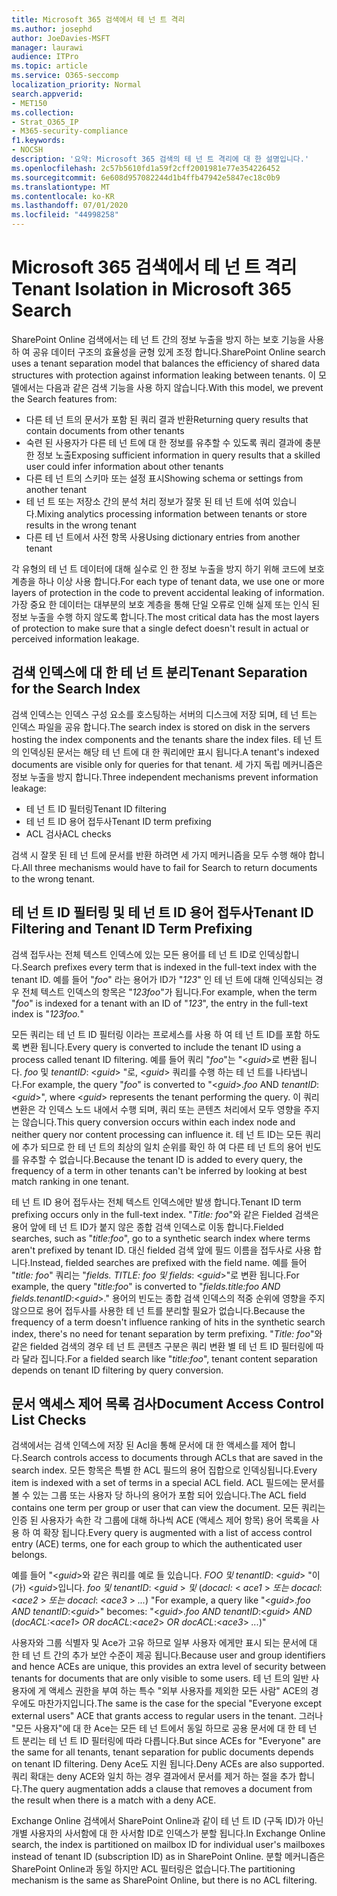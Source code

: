 ```yaml
---
title: Microsoft 365 검색에서 테 넌 트 격리
ms.author: josephd
author: JoeDavies-MSFT
manager: laurawi
audience: ITPro
ms.topic: article
ms.service: O365-seccomp
localization_priority: Normal
search.appverid:
- MET150
ms.collection:
- Strat_O365_IP
- M365-security-compliance
f1.keywords:
- NOCSH
description: '요약: Microsoft 365 검색의 테 넌 트 격리에 대 한 설명입니다.'
ms.openlocfilehash: 2c57b5610fd1a59f2cff2001981e77e354226452
ms.sourcegitcommit: 6e608d957082244d1b4ffb47942e5847ec18c0b9
ms.translationtype: MT
ms.contentlocale: ko-KR
ms.lasthandoff: 07/01/2020
ms.locfileid: "44998258"
---
```

# <a name="tenant-isolation-in-microsoft-365-search"></a><span data-ttu-id="13970-103">Microsoft 365 검색에서 테 넌 트 격리</span><span class="sxs-lookup"><span data-stu-id="13970-103">Tenant Isolation in Microsoft 365 Search</span></span>

<span data-ttu-id="13970-104">SharePoint Online 검색에서는 테 넌 트 간의 정보 누출을 방지 하는 보호 기능을 사용 하 여 공유 데이터 구조의 효율성을 균형 있게 조정 합니다.</span><span class="sxs-lookup"><span data-stu-id="13970-104">SharePoint Online search uses a tenant separation model that balances the efficiency of shared data structures with protection against information leaking between tenants.</span></span> <span data-ttu-id="13970-105">이 모델에서는 다음과 같은 검색 기능을 사용 하지 않습니다.</span><span class="sxs-lookup"><span data-stu-id="13970-105">With this model, we prevent the Search features from:</span></span>

- <span data-ttu-id="13970-106">다른 테 넌 트의 문서가 포함 된 쿼리 결과 반환</span><span class="sxs-lookup"><span data-stu-id="13970-106">Returning query results that contain documents from other tenants</span></span>
- <span data-ttu-id="13970-107">숙련 된 사용자가 다른 테 넌 트에 대 한 정보를 유추할 수 있도록 쿼리 결과에 충분 한 정보 노출</span><span class="sxs-lookup"><span data-stu-id="13970-107">Exposing sufficient information in query results that a skilled user could infer information about other tenants</span></span>
- <span data-ttu-id="13970-108">다른 테 넌 트의 스키마 또는 설정 표시</span><span class="sxs-lookup"><span data-stu-id="13970-108">Showing schema or settings from another tenant</span></span>
- <span data-ttu-id="13970-109">테 넌 트 또는 저장소 간의 분석 처리 정보가 잘못 된 테 넌 트에 섞여 있습니다.</span><span class="sxs-lookup"><span data-stu-id="13970-109">Mixing analytics processing information between tenants or store results in the wrong tenant</span></span>
- <span data-ttu-id="13970-110">다른 테 넌 트에서 사전 항목 사용</span><span class="sxs-lookup"><span data-stu-id="13970-110">Using dictionary entries from another tenant</span></span>

<span data-ttu-id="13970-111">각 유형의 테 넌 트 데이터에 대해 실수로 인 한 정보 누출을 방지 하기 위해 코드에 보호 계층을 하나 이상 사용 합니다.</span><span class="sxs-lookup"><span data-stu-id="13970-111">For each type of tenant data, we use one or more layers of protection in the code to prevent accidental leaking of information.</span></span> <span data-ttu-id="13970-112">가장 중요 한 데이터는 대부분의 보호 계층을 통해 단일 오류로 인해 실제 또는 인식 된 정보 누출을 수행 하지 않도록 합니다.</span><span class="sxs-lookup"><span data-stu-id="13970-112">The most critical data has the most layers of protection to make sure that a single defect doesn't result in actual or perceived information leakage.</span></span>

## <a name="tenant-separation-for-the-search-index"></a><span data-ttu-id="13970-113">검색 인덱스에 대 한 테 넌 트 분리</span><span class="sxs-lookup"><span data-stu-id="13970-113">Tenant Separation for the Search Index</span></span>

<span data-ttu-id="13970-114">검색 인덱스는 인덱스 구성 요소를 호스팅하는 서버의 디스크에 저장 되며, 테 넌 트는 인덱스 파일을 공유 합니다.</span><span class="sxs-lookup"><span data-stu-id="13970-114">The search index is stored on disk in the servers hosting the index components and the tenants share the index files.</span></span> <span data-ttu-id="13970-115">테 넌 트의 인덱싱된 문서는 해당 테 넌 트에 대 한 쿼리에만 표시 됩니다.</span><span class="sxs-lookup"><span data-stu-id="13970-115">A tenant's indexed documents are visible only for queries for that tenant.</span></span> <span data-ttu-id="13970-116">세 가지 독립 메커니즘은 정보 누출을 방지 합니다.</span><span class="sxs-lookup"><span data-stu-id="13970-116">Three independent mechanisms prevent information leakage:</span></span>

- <span data-ttu-id="13970-117">테 넌 트 ID 필터링</span><span class="sxs-lookup"><span data-stu-id="13970-117">Tenant ID filtering</span></span>
- <span data-ttu-id="13970-118">테 넌 트 ID 용어 접두사</span><span class="sxs-lookup"><span data-stu-id="13970-118">Tenant ID term prefixing</span></span>
- <span data-ttu-id="13970-119">ACL 검사</span><span class="sxs-lookup"><span data-stu-id="13970-119">ACL checks</span></span>

<span data-ttu-id="13970-120">검색 시 잘못 된 테 넌 트에 문서를 반환 하려면 세 가지 메커니즘을 모두 수행 해야 합니다.</span><span class="sxs-lookup"><span data-stu-id="13970-120">All three mechanisms would have to fail for Search to return documents to the wrong tenant.</span></span>

## <a name="tenant-id-filtering-and-tenant-id-term-prefixing"></a><span data-ttu-id="13970-121">테 넌 트 ID 필터링 및 테 넌 트 ID 용어 접두사</span><span class="sxs-lookup"><span data-stu-id="13970-121">Tenant ID Filtering and Tenant ID Term Prefixing</span></span>

<span data-ttu-id="13970-122">검색 접두사는 전체 텍스트 인덱스에 있는 모든 용어를 테 넌 트 ID로 인덱싱합니다.</span><span class="sxs-lookup"><span data-stu-id="13970-122">Search prefixes every term that is indexed in the full-text index with the tenant ID.</span></span> <span data-ttu-id="13970-123">예를 들어 "*foo*" 라는 용어가 ID가 "*123*" 인 테 넌 트에 대해 인덱싱되는 경우 전체 텍스트 인덱스의 항목은 "*123foo*"가 됩니다.</span><span class="sxs-lookup"><span data-stu-id="13970-123">For example, when the term "*foo*" is indexed for a tenant with an ID of "*123*", the entry in the full-text index is "*123foo.*"</span></span>

<span data-ttu-id="13970-124">모든 쿼리는 테 넌 트 ID 필터링 이라는 프로세스를 사용 하 여 테 넌 트 ID를 포함 하도록 변환 됩니다.</span><span class="sxs-lookup"><span data-stu-id="13970-124">Every query is converted to include the tenant ID using a process called tenant ID filtering.</span></span> <span data-ttu-id="13970-125">예를 들어 쿼리 "*foo*"는 "<*guid*>로 변환 됩니다. *foo* 및 *tenantID*: <*guid*> "로, <*guid*> 쿼리를 수행 하는 테 넌 트를 나타냅니다.</span><span class="sxs-lookup"><span data-stu-id="13970-125">For example, the query "*foo*" is converted to "<*guid*>.*foo* AND *tenantID*:<*guid*>", where <*guid*> represents the tenant performing the query.</span></span> <span data-ttu-id="13970-126">이 쿼리 변환은 각 인덱스 노드 내에서 수행 되며, 쿼리 또는 콘텐츠 처리에서 모두 영향을 주지는 않습니다.</span><span class="sxs-lookup"><span data-stu-id="13970-126">This query conversion occurs within each index node and neither query nor content processing can influence it.</span></span> <span data-ttu-id="13970-127">테 넌 트 ID는 모든 쿼리에 추가 되므로 한 테 넌 트의 최상의 일치 순위를 확인 하 여 다른 테 넌 트의 용어 빈도를 유추할 수 없습니다.</span><span class="sxs-lookup"><span data-stu-id="13970-127">Because the tenant ID is added to every query, the frequency of a term in other tenants can't be inferred by looking at best match ranking in one tenant.</span></span>

<span data-ttu-id="13970-128">테 넌 트 ID 용어 접두사는 전체 텍스트 인덱스에만 발생 합니다.</span><span class="sxs-lookup"><span data-stu-id="13970-128">Tenant ID term prefixing occurs only in the full-text index.</span></span> <span data-ttu-id="13970-129">"*Title: foo*"와 같은 Fielded 검색은 용어 앞에 테 넌 트 ID가 붙지 않은 종합 검색 인덱스로 이동 합니다.</span><span class="sxs-lookup"><span data-stu-id="13970-129">Fielded searches, such as "*title:foo*", go to a synthetic search index where terms aren't prefixed by tenant ID.</span></span> <span data-ttu-id="13970-130">대신 fielded 검색 앞에 필드 이름을 접두사로 사용 합니다.</span><span class="sxs-lookup"><span data-stu-id="13970-130">Instead, fielded searches are prefixed with the field name.</span></span> <span data-ttu-id="13970-131">예를 들어 "*title: foo*" 쿼리는 "*fields. TITLE: foo 및 fields*: <*guid*>"로 변환 됩니다.</span><span class="sxs-lookup"><span data-stu-id="13970-131">For example, the query "*title:foo*" is converted to "*fields.title:foo AND fields.tenantID*:<*guid*>."</span></span> <span data-ttu-id="13970-132">용어의 빈도는 종합 검색 인덱스의 적중 순위에 영향을 주지 않으므로 용어 접두사를 사용한 테 넌 트를 분리할 필요가 없습니다.</span><span class="sxs-lookup"><span data-stu-id="13970-132">Because the frequency of a term doesn't influence ranking of hits in the synthetic search index, there's no need for tenant separation by term prefixing.</span></span> <span data-ttu-id="13970-133">"*Title: foo*"와 같은 fielded 검색의 경우 테 넌 트 콘텐츠 구분은 쿼리 변환 별 테 넌 트 ID 필터링에 따라 달라 집니다.</span><span class="sxs-lookup"><span data-stu-id="13970-133">For a fielded search like "*title:foo*", tenant content separation depends on tenant ID filtering by query conversion.</span></span>

## <a name="document-access-control-list-checks"></a><span data-ttu-id="13970-134">문서 액세스 제어 목록 검사</span><span class="sxs-lookup"><span data-stu-id="13970-134">Document Access Control List Checks</span></span>

<span data-ttu-id="13970-135">검색에서는 검색 인덱스에 저장 된 Acl을 통해 문서에 대 한 액세스를 제어 합니다.</span><span class="sxs-lookup"><span data-stu-id="13970-135">Search controls access to documents through ACLs that are saved in the search index.</span></span> <span data-ttu-id="13970-136">모든 항목은 특별 한 ACL 필드의 용어 집합으로 인덱싱됩니다.</span><span class="sxs-lookup"><span data-stu-id="13970-136">Every item is indexed with a set of terms in a special ACL field.</span></span> <span data-ttu-id="13970-137">ACL 필드에는 문서를 볼 수 있는 그룹 또는 사용자 당 하나의 용어가 포함 되어 있습니다.</span><span class="sxs-lookup"><span data-stu-id="13970-137">The ACL field contains one term per group or user that can view the document.</span></span> <span data-ttu-id="13970-138">모든 쿼리는 인증 된 사용자가 속한 각 그룹에 대해 하나씩 ACE (액세스 제어 항목) 용어 목록을 사용 하 여 확장 됩니다.</span><span class="sxs-lookup"><span data-stu-id="13970-138">Every query is augmented with a list of access control entry (ACE) terms, one for each group to which the authenticated user belongs.</span></span>

<span data-ttu-id="13970-139">예를 들어 "<*guid*>와 같은 쿼리를 예로 들 있습니다. *FOO 및 tenantID*: <*guid*> "이 (가) <*guid*>입니다. *foo 및 tenantID*: <*guid* >  *및* (*docacl:* < *ace1* >  *또는 docacl*: <*ace2* >  *또는 docacl*: <*ace3* >  *...*) "</span><span class="sxs-lookup"><span data-stu-id="13970-139">For example, a query like "<*guid*>.*foo AND tenantID*:<*guid*>" becomes: "<*guid*>.*foo AND tenantID*:<*guid*> *AND* (*docACL:*<*ace1*> *OR docACL*:<*ace2*> *OR docACL*:<*ace3*> *...*)"</span></span>

<span data-ttu-id="13970-140">사용자와 그룹 식별자 및 Ace가 고유 하므로 일부 사용자 에게만 표시 되는 문서에 대 한 테 넌 트 간의 추가 보안 수준이 제공 됩니다.</span><span class="sxs-lookup"><span data-stu-id="13970-140">Because user and group identifiers and hence ACEs are unique, this provides an extra level of security between tenants for documents that are only visible to some users.</span></span> <span data-ttu-id="13970-141">테 넌 트의 일반 사용자에 게 액세스 권한을 부여 하는 특수 "외부 사용자를 제외한 모든 사람" ACE의 경우에도 마찬가지입니다.</span><span class="sxs-lookup"><span data-stu-id="13970-141">The same is the case for the special "Everyone except external users" ACE that grants access to regular users in the tenant.</span></span> <span data-ttu-id="13970-142">그러나 "모든 사용자"에 대 한 Ace는 모든 테 넌 트에서 동일 하므로 공용 문서에 대 한 테 넌 트 분리는 테 넌 트 ID 필터링에 따라 다릅니다.</span><span class="sxs-lookup"><span data-stu-id="13970-142">But since ACEs for "Everyone" are the same for all tenants, tenant separation for public documents depends on tenant ID filtering.</span></span> <span data-ttu-id="13970-143">Deny Ace도 지원 됩니다.</span><span class="sxs-lookup"><span data-stu-id="13970-143">Deny ACEs are also supported.</span></span> <span data-ttu-id="13970-144">쿼리 확대는 deny ACE와 일치 하는 경우 결과에서 문서를 제거 하는 절을 추가 합니다.</span><span class="sxs-lookup"><span data-stu-id="13970-144">The query augmentation adds a clause that removes a document from the result when there is a match with a deny ACE.</span></span>

<span data-ttu-id="13970-145">Exchange Online 검색에서 SharePoint Online과 같이 테 넌 트 ID (구독 ID)가 아닌 개별 사용자의 사서함에 대 한 사서함 ID로 인덱스가 분할 됩니다.</span><span class="sxs-lookup"><span data-stu-id="13970-145">In Exchange Online search, the index is partitioned on mailbox ID for individual user's mailboxes instead of tenant ID (subscription ID) as in SharePoint Online.</span></span> <span data-ttu-id="13970-146">분할 메커니즘은 SharePoint Online과 동일 하지만 ACL 필터링은 없습니다.</span><span class="sxs-lookup"><span data-stu-id="13970-146">The partitioning mechanism is the same as SharePoint Online, but there is no ACL filtering.</span></span>
